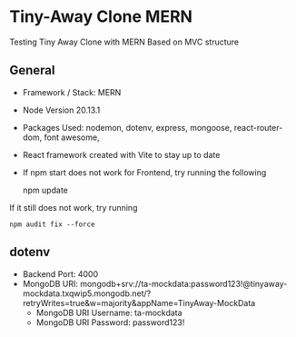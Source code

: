 # Tiny-Away Clone MERN
Testing Tiny Away Clone with MERN
Based on MVC structure

## General 
- Framework / Stack: MERN
- Node Version 20.13.1
- Packages Used: nodemon, dotenv, express, mongoose, react-router-dom, font awesome, 
- React framework created with Vite to stay up to date 

- If npm start does not work for Frontend, try running the following

    npm update 

If it still does not work, try running 

    npm audit fix --force 

## dotenv
- Backend Port: 4000 
- MongoDB URI: mongodb+srv://ta-mockdata:password123!@tinyaway-mockdata.txqwip5.mongodb.net/?retryWrites=true&w=majority&appName=TinyAway-MockData
    - MongoDB URI Username: ta-mockdata
    - MongoDB URI Password: password123!
